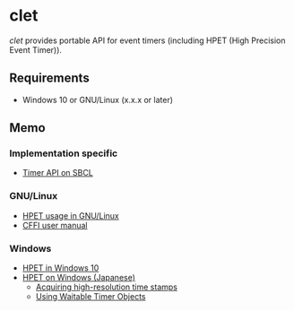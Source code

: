 # clet

*clet* provides portable API for event timers (including HPET (High Precision Event Timer)).

## Requirements

- Windows 10 or GNU/Linux (x.x.x or later)

## Memo

### Implementation specific

- [Timer API on SBCL](http://www.sbcl.org/manual/#Timers)

### GNU/Linux

- [HPET usage in GNU/Linux](http://www.ftechworks.mydns.jp/wiki/index.php?HPET%20API%20-%20%E6%97%A5%E6%9C%AC%E8%AA%9E%E7%89%88)
- [CFFI user manual](https://common-lisp.net/project/cffi/manual/index.html)

### Windows 

- [HPET in Windows 10](https://docs.microsoft.com/en-us/windows/win32/api/realtimeapiset/index)
- [HPET on Windows (Japanese)](https://qiita.com/tobira-code/items/ae0764634f078407662f)
    - [Acquiring high-resolution time stamps](https://docs.microsoft.com/ja-jp/windows/win32/sysinfo/acquiring-high-resolution-time-stamps?redirectedfrom=MSDN)
    - [Using Waitable Timer Objects](https://docs.microsoft.com/ja-jp/windows/win32/sync/using-waitable-timer-objects?redirectedfrom=MSDN)
